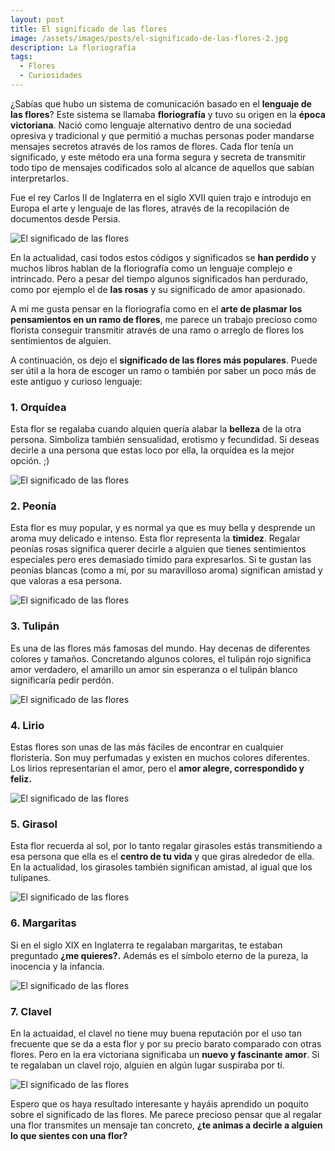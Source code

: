 ```yaml
---
layout: post
title: El significado de las flores
image: /assets/images/posts/el-significado-de-las-flores-2.jpg
description: La floriografía
tags:
  - Flores
  - Curiosidades
---
```


¿Sabías que hubo un sistema de comunicación basado en el **lenguaje de las flores**? Este sistema se llamaba **floriografía** y tuvo su origen en la **época victoriana**. Nació como lenguaje alternativo dentro de una sociedad opresiva y tradicional y que permitió a muchas personas poder mandarse mensajes secretos através de los ramos de flores. Cada flor tenía un significado, y este método era una forma segura y secreta de transmitir todo tipo de mensajes codificados solo al alcance de aquellos que sabían interpretarlos. 

Fue el rey Carlos II de Inglaterra en el siglo XVII quien trajo e introdujo en Europa el arte y lenguaje de las flores, através de la recopilación de documentos desde Persia.


![El significado de las flores](/assets/images/posts/el-significado-de-las-flores.jpg)

En la actualidad, casi todos estos códigos y significados se **han perdido** y muchos libros hablan de la floriografía como un lenguaje complejo e intrincado. Pero a pesar del tiempo algunos significados han perdurado, como por ejemplo el de **las rosas** y su significado de amor apasionado. 

A mi me gusta pensar en la floriografía como en el **arte de plasmar los pensamientos en un ramo de flores**, me parece un trabajo precioso como florista conseguir transmitir através de una ramo o arreglo de flores los sentimientos de alguien.


A continuación, os dejo el **significado de las flores más populares**. Puede ser útil a la hora de escoger un ramo o también por saber un poco más de este antiguo y curioso lenguaje:

### 1. Orquídea

Esta flor se regalaba cuando alquien quería alabar la **belleza** de la otra persona. Simboliza también sensualidad, erotismo y fecundidad. Si deseas decirle a una persona que estas loco por ella, la orquídea es la mejor opción. ;)

![El significado de las flores](/assets/images/posts/orquidea.jpg)	
 

### 2. Peonía

Esta flor es muy popular, y es normal ya que es muy bella y desprende un aroma muy delicado e intenso. Esta flor representa la **timidez**. Regalar peonías rosas significa querer decirle a alguien que tienes sentimientos especiales pero eres demasiado tímido para expresarlos. Si te gustan las peonías blancas (como a mí, por su maravilloso aroma) significan amistad y que valoras a esa persona.

![El significado de las flores](/assets/images/posts/peonia.jpg)	

### 3. Tulipán

Es una de las flores más famosas del mundo. Hay decenas de diferentes colores y tamaños. Concretando algunos colores, el tulipán rojo significa amor verdadero, el amarillo un amor sin esperanza o el tulipán blanco significaría pedir perdón.

![El significado de las flores](/assets/images/posts/tulipan.jpg)	


### 4. Lirio

Estas flores son unas de las más fáciles de encontrar en cualquier floristería. Son muy perfumadas y existen en muchos colores diferentes. Los lirios representarían el amor, pero el **amor alegre, correspondido y feliz.**

![El significado de las flores](/assets/images/posts/lirio.jpg)	



### 5. Girasol

Esta flor recuerda al sol, por lo tanto regalar girasoles estás transmitiendo a esa persona que ella es el **centro de tu vida** y que giras alrededor de ella. En la actualidad, los girasoles también significan amistad, al igual que los tulipanes.

![El significado de las flores](/assets/images/posts/girasol.jpg)	


### 6. Margaritas

Si en el siglo XIX en Inglaterra te regalaban margaritas, te estaban preguntado **¿me quieres?.** Además es el símbolo eterno de la pureza, la inocencia y la infancia.

![El significado de las flores](/assets/images/posts/margarita.jpg)



### 7. Clavel

En la actuaidad, el clavel no tiene muy buena reputación por el uso tan frecuente que se da a esta flor y por su precio barato comparado con otras flores. Pero en la era victoriana significaba un **nuevo y fascinante amor**. Si te regalaban un clavel rojo, alguien en algún lugar suspiraba por tí.

![El significado de las flores](/assets/images/posts/clavel.jpg)



Espero que os haya resultado interesante y hayáis aprendido un poquito sobre el significado de las flores. Me parece precioso pensar que al regalar una flor transmites un mensaje tan concreto, **¿te animas a decirle a alguien lo que sientes con una flor?**
